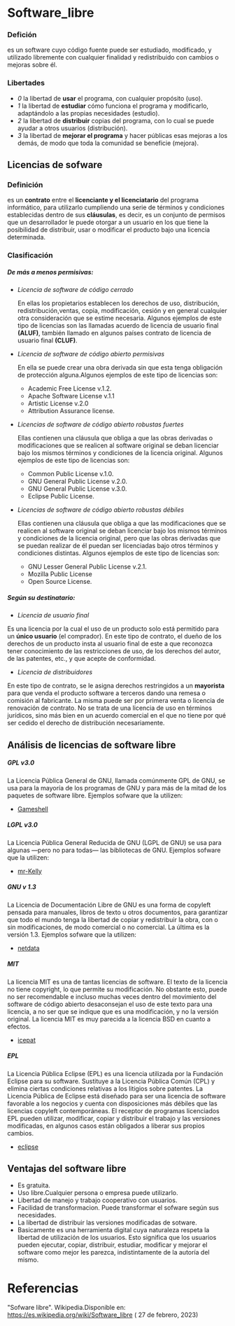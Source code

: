 # Software_libre
 ### Defición 
 es un software cuyo código fuente puede ser estudiado, modificado, y utilizado libremente con cualquier finalidad y redistribuido con cambios o mejoras sobre él.
 
### Libertades
- *0* la libertad de **usar** el programa, con cualquier propósito (uso). 
- *1* la libertad de **estudiar** cómo funciona el programa y modificarlo, adaptándolo a las propias necesidades (estudio).
- *2* la libertad de **distribuir** copias del programa, con lo cual se puede ayudar a otros usuarios (distribución).
- *3* la libertad de **mejorar el programa** y hacer públicas esas mejoras a los demás, de modo que toda la comunidad se beneficie (mejora).

## Licencias de sofware
### Definición
es un **contrato** entre el **licenciante y el licenciatario** del programa informático, para utilizarlo cumpliendo una serie de términos y condiciones establecidas dentro de sus **cláusulas**, es decir, es un conjunto de permisos que un desarrollador le puede otorgar a un usuario en los que tiene la posibilidad de distribuir, usar o modificar el producto bajo una licencia determinada.

### Clasificación
##### De más a menos permisivas: 
- *Licencia de software de código cerrado*

  En ellas los propietarios establecen los derechos de uso, distribución, redistribución,ventas, copia, modificación, cesión y en general cualquier otra consideración que se estime necesaria. Algunos ejemplos de este tipo de licencias son las llamadas acuerdo de licencia de usuario final **(ALUF)**, también llamado en algunos países contrato de licencia de usuario final **(CLUF)**.

- *Licencia de software de código abierto permisivas*

  En ella se puede crear una obra derivada sin que esta tenga obligación de protección alguna.Algunos ejemplos de este tipo de licencias son:
  - Academic Free License v.1.2.
  - Apache Software License v.1.1
  - Artistic License v.2.0
  - Attribution Assurance license.


- *Licencias de software de código abierto robustas fuertes*

   Ellas contienen una cláusula que obliga a que las obras derivadas o modificaciones que se realicen al software original se deban licenciar bajo los     mismos términos y condiciones de la licencia original. Algunos ejemplos de este tipo de licencias son:
   - Common Public License v.1.0.
   - GNU General Public License v.2.0.
   - GNU General Public License v.3.0.
   - Eclipse Public License.

- *Licencias de software de código abierto robustas débiles*

   Ellas contienen una cláusula que obliga a que las modificaciones que se realicen al software original se deban licenciar bajo los mismos términos y condiciones de la licencia original, pero que las obras derivadas que se puedan realizar de él puedan ser licenciadas bajo otros términos y condiciones distintas. Algunos ejemplos de este tipo de licencias son:
  - GNU Lesser General Public License v.2.1.
  - Mozilla Public License
  - Open Source License.
  
##### Según su destinatario:

- *Licencia de usuario final*

Es una licencia por la cual el uso de un producto solo está permitido para un **único usuario** (el comprador).
En este tipo de contrato, el dueño de los derechos de un producto insta al usuario final de este a que reconozca tener conocimiento de las restricciones de uso, de los derechos del autor, de las patentes, etc., y que acepte de conformidad.

- *Licencia de distribuidores*

En este tipo de contrato, se le asigna derechos restringidos a un **mayorista** para que venda el producto software a terceros dando una remesa o comisión al fabricante. La misma puede ser por primera venta o licencia de renovación de contrato. No se trata de una licencia de uso en términos jurídicos, sino más bien en un acuerdo comercial en el que no tiene por qué ser cedido el derecho de distribución necesariamente.

## Análisis de licencias de software libre
 ##### GPL v3.0
La Licencia Pública General de GNU, llamada comúnmente GPL de GNU, se usa para la mayoría de los programas de GNU y para más de la mitad de los paquetes de software libre. 
 Ejemplos sofware que la utilizen:
 - [Gameshell](https://github.com/phyver/GameShell)
 
 ##### LGPL v3.0
La Licencia Pública General Reducida de GNU (LGPL de GNU) se usa para algunas —pero no para todas— las bibliotecas de GNU.
Ejemplos sofware que la utilizen:
- [mr-Kelly](https://github.com/mr-kelly/KEngine)

 ##### GNU v 1.3
La Licencia de Documentación Libre de GNU es una forma de copyleft pensada para manuales, libros de texto u otros documentos, para garantizar que todo el mundo tenga la libertad de copiar y redistribuir la obra, con o sin modificaciones, de modo comercial o no comercial. La última es la versión 1.3. 
 Ejemplos sofware que la utilizen:
 - [netdata](https://github.com/netdata/netdata)
 

  ##### MIT
 La licencia MIT es una de tantas licencias de software. El texto de la licencia no tiene copyright, lo que permite su modificación. No obstante esto, puede no ser recomendable e incluso muchas veces dentro del movimiento del software de código abierto desaconsejan el uso de este texto para una licencia, a no ser que se indique que es una modificación, y no la versión original. La licencia MIT es muy parecida a la licencia BSD en cuanto a efectos. 
 - [icepat](https://github.com/icepat/ICETutorial)
 
 ##### EPL
 La Licencia Pública Eclipse (EPL) es una licencia utilizada por la Fundación Eclipse para su software. Sustituye a la Licencia Pública Común (CPL) y elimina ciertas condiciones relativas a los litigios sobre patentes. La Licencia Pública de Eclipse está diseñado para ser una licencia de software favorable a los negocios y cuenta con disposiciones más débiles que las licencias copyleft contemporáneas. El receptor de programas licenciados EPL pueden utilizar, modificar, copiar y distribuir el trabajo y las versiones modificadas, en algunos casos están obligados a liberar sus propios cambios. 
 - [eclipse](https://github.com/eclipse/che)

## Ventajas del software libre
 - Es gratuita.
 - Uso libre.Cualquier persona o empresa puede utilizarlo.
 - Libertad de manejo y trabajo cooperativo con usuarios.
 - Facilidad de transformacion. Puede transformar el sofware según sus necesidades.
 - La libertad de distribuir las versiones modificadas de sotware.
 - Basicamente es una herramienta digital cuya naturaleza respeta la libertad de utilización de los usuarios. Esto significa que los usuarios pueden ejecutar, copiar, distribuir, estudiar, modificar y mejorar el software como mejor les parezca, indistintamente de la autoría del mismo.
 
 # Referencias 
 "Sofware libre". Wikipedia.Disponible en: https://es.wikipedia.org/wiki/Software_libre ( 27 de febrero, 2023)
